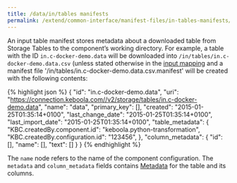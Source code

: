 ```yaml
---
title: /data/in/tables manifests
permalink: /extend/common-interface/manifest-files/in-tables-manifests/
---
```


An input table manifest stores metadata about a downloaded table from Storage Tables to the component’s working directory.
For example, a table
with the ID `in.c-docker-demo.data` will be downloaded into
`/in/tables/in.c-docker-demo.data.csv` (unless stated otherwise in the
[input mapping](/extend/common-interface/config-file/) and a manifest file
'/in/tables/in.c-docker-demo.data.csv.manifest' will be created with the following
contents:

{% highlight json %}
{
  "id": "in.c-docker-demo.data",
  "uri": "https://connection.keboola.com//v2/storage/tables/in.c-docker-demo.data",
  "name": "data",
  "primary_key": [],
  "created": "2015-01-25T01:35:14+0100",
  "last_change_date": "2015-01-25T01:35:14+0100",
  "last_import_date": "2015-01-25T01:35:14+0100",
  "table_metadata": {
    "KBC.createdBy.component.id": "keboola.python-transformation",
    "KBC.createdBy.configuration.id": "123456",
  },
  "column_metadata": {
    "id": [],
    "name": [],
    "text": []
  }
}
{% endhighlight %}

The `name` node refers to the name of the component configuration.
The `metadata` and `column_metadata` fields contains
[Metadata](https://keboola.docs.apiary.io/#reference/metadata) for the table and its columns.